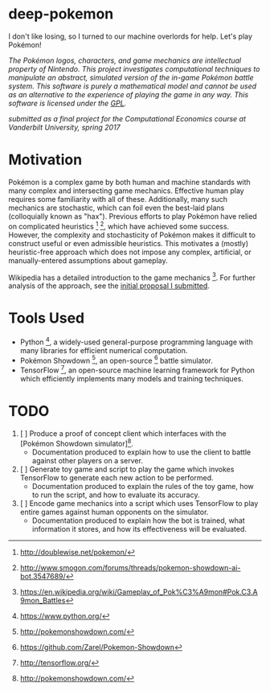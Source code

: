 deep-pokemon
============

I don't like losing, so I turned to our machine overlords for help. Let's play Pokémon!

*The Pokémon logos, characters, and game mechanics are intellectual property of Nintendo. This project investigates computational techniques to manipulate an abstract, simulated version of the in-game Pokémon battle system. This software is purely a mathematical model and cannot be used as an alternative to the experience of playing the game in any way. This software is licensed under the [GPL](GPL.md).*

*submitted as a final project for the Computational Economics course at Vanderbilt University, spring 2017*

# Motivation

Pokémon is a complex game by both human and machine standards with many complex and intersecting game mechanics. Effective human play requires some familiarity with all of these. Additionally, many such mechanics are stochastic, which can foil even the best-laid plans (colloquially known as "hax"). Previous efforts to play Pokémon have relied on complicated heuristics [^1] [^2], which have achieved some success. However, the complexity and stochasticity of Pokémon makes it difficult to construct useful or even admissible heuristics. This motivates a (mostly) heuristic-free approach which does not impose any complex, artificial, or manually-entered assumptions about gameplay.

Wikipedia has a detailed introduction to the game mechanics [^3]. For further analysis of the approach, see the [initial proposal I submitted](proposal-pkmn.pdf).

# Tools Used

- Python [^7], a widely-used general-purpose programming language with many libraries for efficient numerical computation.
- Pokémon Showdown [^4], an open-source [^5] battle simulator.
- TensorFlow [^6], an open-source machine learning framework for Python which efficiently implements many models and training techniques.

# TODO

1. [ ] Produce a proof of concept client which interfaces with the [Pokémon Showdown simulator][^4].
    - Documentation produced to explain how to use the client to battle against other players on a server.
2. [ ] Generate toy game and script to play the game which invokes TensorFlow to generate each new action to be performed.
    - Documentation produced to explain the rules of the toy game, how to run the script, and how to evaluate its accuracy.
3. [ ] Encode game mechanics into a script which uses TensorFlow to play entire games against human opponents on the simulator.
    - Documentation produced to explain how the bot is trained, what information it stores, and how its effectiveness will be evaluated.

[^1]: http://doublewise.net/pokemon/

[^2]: http://www.smogon.com/forums/threads/pokemon-showdown-ai-bot.3547689/

[^3]: https://en.wikipedia.org/wiki/Gameplay_of_Pok%C3%A9mon#Pok.C3.A9mon_Battles

[^4]: http://pokemonshowdown.com/

[^5]: https://github.com/Zarel/Pokemon-Showdown

[^6]: http://tensorflow.org/

[^7]: https://www.python.org/

